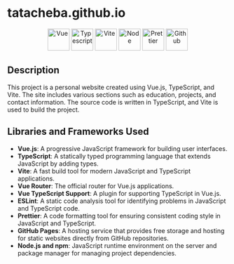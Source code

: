 # tatacheba.github.io

<p align="center">
<a href="https://vuejs.org/"><img src="/public/logo/vue.png" width="50" height="50"  alt="Vue"/></a>
<a href="https://www.typescriptlang.org/"><img src="/public/logo/typescript.png" width="50" height="50"  alt="Typescript"/></a>
<a href="https://vitejs.dev//"><img src="/public/logo/vite.png" width="50" height="50"  alt="Vite"/></a>
<a href="https://nodejs.org/"><img src="/public/logo/node.png" width="50" height="50"  alt="Node"/></a>
<a href="https://prettier.io/"><img src="/public/logo/prettier.png" width="50" height="50"  alt="Prettier"/></a>
<a href="https://github.com/"><img src="/public/logo/github.png" width="50" height="50"  alt="Github"/></a>
</p>

## Description

This project is a personal website created using Vue.js, TypeScript, and Vite. The site includes various sections such as education, projects, and contact information. The source code is written in TypeScript, and Vite is used to build the project.

## Libraries and Frameworks Used

-   **Vue.js**: A progressive JavaScript framework for building user interfaces.
-   **TypeScript**: A statically typed programming language that extends JavaScript by adding types.
-   **Vite**: A fast build tool for modern JavaScript and TypeScript applications.
-   **Vue Router**: The official router for Vue.js applications.
-   **Vue TypeScript Support**: A plugin for supporting TypeScript in Vue.js.
-   **ESLint**: A static code analysis tool for identifying problems in JavaScript and TypeScript code.
-   **Prettier**: A code formatting tool for ensuring consistent coding style in JavaScript and TypeScript.
-   **GitHub Pages**: A hosting service that provides free storage and hosting for static websites directly from GitHub repositories.
-   **Node.js and npm**: JavaScript runtime environment on the server and package manager for managing project dependencies.
